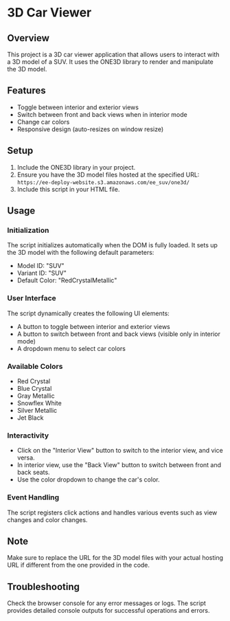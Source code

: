 # 3D Car Viewer

## Overview
This project is a 3D car viewer application that allows users to interact with a 3D model of a SUV. It uses the ONE3D library to render and manipulate the 3D model.

## Features
- Toggle between interior and exterior views
- Switch between front and back views when in interior mode
- Change car colors
- Responsive design (auto-resizes on window resize)

## Setup
1. Include the ONE3D library in your project.
2. Ensure you have the 3D model files hosted at the specified URL:
   `https://ee-deploy-website.s3.amazonaws.com/ee_suv/one3d/`
3. Include this script in your HTML file.

## Usage

### Initialization
The script initializes automatically when the DOM is fully loaded. It sets up the 3D model with the following default parameters:
- Model ID: "SUV"
- Variant ID: "SUV"
- Default Color: "RedCrystalMetallic"

### User Interface
The script dynamically creates the following UI elements:
- A button to toggle between interior and exterior views
- A button to switch between front and back views (visible only in interior mode)
- A dropdown menu to select car colors

### Available Colors
- Red Crystal
- Blue Crystal
- Gray Metallic
- Snowflex White
- Silver Metallic
- Jet Black

### Interactivity
- Click on the "Interior View" button to switch to the interior view, and vice versa.
- In interior view, use the "Back View" button to switch between front and back seats.
- Use the color dropdown to change the car's color.

### Event Handling
The script registers click actions and handles various events such as view changes and color changes.

## Note
Make sure to replace the URL for the 3D model files with your actual hosting URL if different from the one provided in the code.

## Troubleshooting
Check the browser console for any error messages or logs. The script provides detailed console outputs for successful operations and errors.